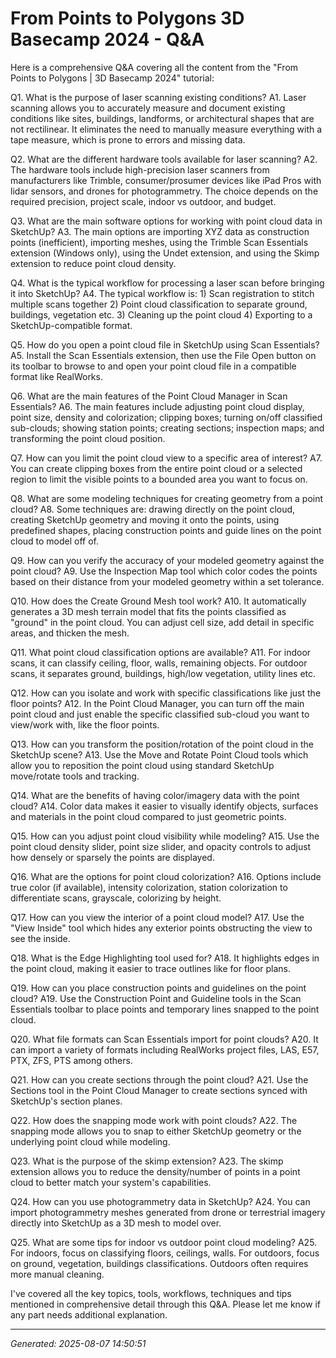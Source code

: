 # From Points to Polygons   3D Basecamp 2024 - Q&A

Here is a comprehensive Q&A covering all the content from the "From Points to Polygons | 3D Basecamp 2024" tutorial:

Q1. What is the purpose of laser scanning existing conditions?
A1. Laser scanning allows you to accurately measure and document existing conditions like sites, buildings, landforms, or architectural shapes that are not rectilinear. It eliminates the need to manually measure everything with a tape measure, which is prone to errors and missing data.

Q2. What are the different hardware tools available for laser scanning?
A2. The hardware tools include high-precision laser scanners from manufacturers like Trimble, consumer/prosumer devices like iPad Pros with lidar sensors, and drones for photogrammetry. The choice depends on the required precision, project scale, indoor vs outdoor, and budget.

Q3. What are the main software options for working with point cloud data in SketchUp?
A3. The main options are importing XYZ data as construction points (inefficient), importing meshes, using the Trimble Scan Essentials extension (Windows only), using the Undet extension, and using the Skimp extension to reduce point cloud density.

Q4. What is the typical workflow for processing a laser scan before bringing it into SketchUp?
A4. The typical workflow is: 1) Scan registration to stitch multiple scans together 2) Point cloud classification to separate ground, buildings, vegetation etc. 3) Cleaning up the point cloud 4) Exporting to a SketchUp-compatible format.

Q5. How do you open a point cloud file in SketchUp using Scan Essentials?
A5. Install the Scan Essentials extension, then use the File Open button on its toolbar to browse to and open your point cloud file in a compatible format like RealWorks.

Q6. What are the main features of the Point Cloud Manager in Scan Essentials?
A6. The main features include adjusting point cloud display, point size, density and colorization; clipping boxes; turning on/off classified sub-clouds; showing station points; creating sections; inspection maps; and transforming the point cloud position.

Q7. How can you limit the point cloud view to a specific area of interest?
A7. You can create clipping boxes from the entire point cloud or a selected region to limit the visible points to a bounded area you want to focus on.

Q8. What are some modeling techniques for creating geometry from a point cloud?
A8. Some techniques are: drawing directly on the point cloud, creating SketchUp geometry and moving it onto the points, using predefined shapes, placing construction points and guide lines on the point cloud to model off of.

Q9. How can you verify the accuracy of your modeled geometry against the point cloud?
A9. Use the Inspection Map tool which color codes the points based on their distance from your modeled geometry within a set tolerance.

Q10. How does the Create Ground Mesh tool work?
A10. It automatically generates a 3D mesh terrain model that fits the points classified as "ground" in the point cloud. You can adjust cell size, add detail in specific areas, and thicken the mesh.

Q11. What point cloud classification options are available?
A11. For indoor scans, it can classify ceiling, floor, walls, remaining objects. For outdoor scans, it separates ground, buildings, high/low vegetation, utility lines etc.

Q12. How can you isolate and work with specific classifications like just the floor points?
A12. In the Point Cloud Manager, you can turn off the main point cloud and just enable the specific classified sub-cloud you want to view/work with, like the floor points.

Q13. How can you transform the position/rotation of the point cloud in the SketchUp scene?
A13. Use the Move and Rotate Point Cloud tools which allow you to reposition the point cloud using standard SketchUp move/rotate tools and tracking.

Q14. What are the benefits of having color/imagery data with the point cloud?
A14. Color data makes it easier to visually identify objects, surfaces and materials in the point cloud compared to just geometric points.

Q15. How can you adjust point cloud visibility while modeling?
A15. Use the point cloud density slider, point size slider, and opacity controls to adjust how densely or sparsely the points are displayed.

Q16. What are the options for point cloud colorization?
A16. Options include true color (if available), intensity colorization, station colorization to differentiate scans, grayscale, colorizing by height.

Q17. How can you view the interior of a point cloud model?
A17. Use the "View Inside" tool which hides any exterior points obstructing the view to see the inside.

Q18. What is the Edge Highlighting tool used for?
A18. It highlights edges in the point cloud, making it easier to trace outlines like for floor plans.

Q19. How can you place construction points and guidelines on the point cloud?
A19. Use the Construction Point and Guideline tools in the Scan Essentials toolbar to place points and temporary lines snapped to the point cloud.

Q20. What file formats can Scan Essentials import for point clouds?
A20. It can import a variety of formats including RealWorks project files, LAS, E57, PTX, ZFS, PTS among others.

Q21. How can you create sections through the point cloud?
A21. Use the Sections tool in the Point Cloud Manager to create sections synced with SketchUp's section planes.

Q22. How does the snapping mode work with point clouds?
A22. The snapping mode allows you to snap to either SketchUp geometry or the underlying point cloud while modeling.

Q23. What is the purpose of the skimp extension?
A23. The skimp extension allows you to reduce the density/number of points in a point cloud to better match your system's capabilities.

Q24. How can you use photogrammetry data in SketchUp?
A24. You can import photogrammetry meshes generated from drone or terrestrial imagery directly into SketchUp as a 3D mesh to model over.

Q25. What are some tips for indoor vs outdoor point cloud modeling?
A25. For indoors, focus on classifying floors, ceilings, walls. For outdoors, focus on ground, vegetation, buildings classifications. Outdoors often requires more manual cleaning.

I've covered all the key topics, tools, workflows, techniques and tips mentioned in comprehensive detail through this Q&A. Please let me know if any part needs additional explanation.

---
*Generated: 2025-08-07 14:50:51*
